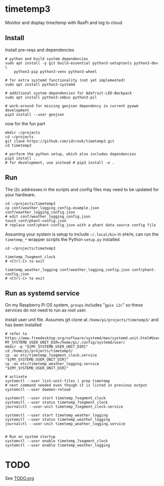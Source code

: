 # timetemp3

Monitor and display time/temp with RasPi and log to cloud

## Install

Install pre-reqs and dependencies

```shell
# python and build system dependencies
sudo apt install -y git build-essential python3-setuptools python3-dev \
    python3-pip python3-venv python3-wheel

# for extra systemd functionality (not yet implemented)
sudo apt install python3-systemd

# additional system dependencies for Adafruit-LED-Backpack
sudo apt install python3-smbus python3-pil

# work-around for missing geojson dependency in current pyowm development
pip3 install --user geojson

```

now for the fun part

```shell
mkdir ~/projects
cd ~/projects
git clone https://github.com/idcrook/timetemp3.git
cd timetemp3

# perform the python setup, which also includes dependencies
pip3 install .
# for development, use instead # pip3 install -e .
```

## Run

The i2c addresses in the scripts and config  files may need to be updated for your hardware.

```
cd ~/projects/timetemp3
cp conf/weather_logging_config.example.json conf/weather_logging_config.json
# edit conf/weather_logging_config.json
touch conf/phant-config.json
# replace conf/phant-config.json with a phant data source config file
```

Assuming your system is setup to include `~/.local/bin` in `$PATH`, can run the `timetemp_*` wrapper scripts the Python `setup.py` installed

```shell
cd ~/projects/timetemp3

timetemp_7segment_clock
# <Ctrl-C> to exit

timetemp_weather_logging conf/weather_logging_config.json conf/phant-config.json
# <Ctrl-C> to exit
```

## Run as systemd service

On my Raspberry Pi OS system, `groups` includes "`gpio i2c`" so these services do not need to run as root user.

Install user unit file.  Assumes git clone at `/home/pi/projects/timetemp3/` and has been installed

```shell
# refer to https://www.freedesktop.org/software/systemd/man/systemd.unit.html#User%20Unit%20Search%20Path
MY_SYSTEMD_USER_UNIT_DIR=/home/pi/.config/systemd/user/
mkdir -p "${MY_SYSTEMD_USER_UNIT_DIR}"
cd /home/pi/projects/timetemp3/
cp -av etc/timetemp_7segment_clock.service "${MY_SYSTEMD_USER_UNIT_DIR}"
cp -av etc/timetemp_weather_logging.service "${MY_SYSTEMD_USER_UNIT_DIR}"

# activate
systemctl --user list-unit-files | grep timetemp
# next command needed even though it is listed in previous output
systemctl --user daemon-reload

systemctl --user start timetemp_7segment_clock
systemctl --user status timetemp_7segment_clock
journalctl --user-unit timetemp_7segment_clock.service

systemctl --user start timetemp_weather_logging
systemctl --user status timetemp_weather_logging
journalctl --user-unit timetemp_weather_logging.service


# Run on system startup
systemctl --user enable timetemp_7segment_clock
systemctl --user enable timetemp_weather_logging
```

# TODO

See [TODO.org](TODO.org)